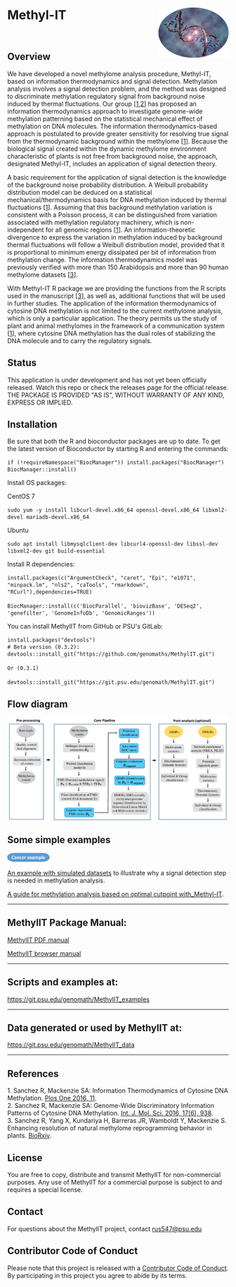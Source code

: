 <!-- README.md is generated from README.Rmd. Please edit that file -->
Methyl-IT <img src="man/figures/logo.png" align="right" />
==========================================================

<br>

Overview
--------

We have developed a novel methylome analysis procedure, Methyl-IT, based on information thermodynamics and signal detection. Methylation analysis involves a signal detection problem, and the method was designed to discriminate methylation regulatory signal from background noise induced by thermal fluctuations. Our group \[[1](#1),[2](#2)\] has proposed an information thermodynamics approach to investigate genome-wide methylation patterning based on the statistical mechanical effect of methylation on DNA molecules. The information thermodynamics-based approach is postulated to provide greater sensitivity for resolving true signal from the thermodynamic background within the methylome \[[1](#1)\]. Because the biological signal created within the dynamic methylome environment characteristic of plants is not free from background noise, the approach, designated Methyl-IT, includes an application of signal detection theory.

A basic requirement for the application of signal detection is the knowledge of the background noise probability distribution. A Weibull probability distribution model can be deduced on a statistical mechanical/thermodynamics basis for DNA methylation induced by thermal fluctuations \[[1](#1)\]. Assuming that this background methylation variation is consistent with a Poisson process, it can be distinguished from variation associated with methylation regulatory machinery, which is non-independent for all genomic regions \[[1](#1)\]. An information-theoretic divergence to express the variation in methylation induced by background thermal fluctuations will follow a Weibull distribution model, provided that it is proportional to minimum energy dissipated per bit of information from methylation change. The information thermodynamics model was previously verified with more than 150 Arabidopsis and more than 90 human methylome datasets \[[3](#3)\].

With Methyl-IT R package we are providing the functions from the R scripts used in the manuscript \[[3](#3)\], as well as, additional functions that will be used in further studies. The application of the information thermodynamics of cytosine DNA methylation is not limited to the current methylome analysis, which is only a particular application. The theory permits us the study of plant and animal methylomes in the framework of a communication system \[[1](#1)\], where cytosine DNA methylation has the dual roles of stabilizing the DNA molecule and to carry the regulatory signals.

Status
------
This application is under development and has not yet been officially released. Watch this repo or check the releases page for the official release. THE PACKAGE IS PROVIDED "AS IS", WITHOUT WARRANTY OF ANY KIND, EXPRESS OR IMPLIED.

Installation
------------

Be sure that both the R and bioconductor packages are up to date. To get the latest version of Bioconductor by starting R and entering the commands:
    
    if (!requireNamespace("BiocManager")) install.packages("BiocManager")
    BiocManager::install()

Install OS packages:

CentOS 7

    sudo yum -y install libcurl-devel.x86_64 openssl-devel.x86_64 libxml2-devel mariadb-devel.x86_64

Ubuntu

    sudo apt install libmysqlclient-dev libcurl4-openssl-dev libssl-dev libxml2-dev git build-essential

Install R dependencies:
    
    install.packages(c("ArgumentCheck", "caret", "Epi", "e1071", "minpack.lm", "nls2", "caTools", "rmarkdown",   "RCurl"),dependencies=TRUE)
    
    BiocManager::install(c('BiocParallel', 'biovizBase', 'DESeq2', 'genefilter', 'GenomeInfoDb', 'GenomicRanges'))


You can install MethylIT from GitHub or PSU's GitLab:

    install.packages("devtools")
    # Beta version (0.3.2):
    devtools::install_git("https://github.com/genomaths/MethylIT.git")
    
    Or (0.3.1)
    
    devtools::install_git("https://git.psu.edu/genomath/MethylIT.git")
    
       

Flow diagram
------------

<img src="man/figures/workflow.png" align="center" />

Some simple examples
--------

[<img src="man/figures/cancer_example.png" />](https://git.psu.edu/genomath/MethylIT_Data/blob/master/cancer_example_04-03-18.pdf)

[An example with simulated datasets](https://genomaths.github.io/Methylation_analysis_with_Methyl-IT.html) to illustrate why a signal detection step is needed in methylation analysis.   

[A guide for methylation analysis based on optimal cutpoint with_Methyl-IT](https://genomaths.github.io/Cutpoint_estimation_with_Methyl-IT.html).

--------

MethylIT Package Manual:
------------

<a href="https://github.com/genomaths/MethylIT/blob/master/MethylIT.pdf" target="_blank">MethylIT PDF manual</a>


<a href="https://genomaths.github.io/MethylIT_HTML_Manual/MethylIT_Manual.html" target="_blank">MethylIT browser manual</a>

--------

Scripts and examples at:
------------

https://git.psu.edu/genomath/MethylIT_examples

------------

Data generated or used by MethylIT at:
------------

https://git.psu.edu/genomath/MethylIT_data

------------


References
----------

<a name="1">1</a>. Sanchez R, Mackenzie SA: Information Thermodynamics of Cytosine DNA Methylation. [Plos One 2016, 11](https://doi.org/10.1371/journal.pone.0150427). <br> <a name="2">2</a>. Sanchez R, Mackenzie SA: Genome-Wide Discriminatory Information Patterns of Cytosine DNA Methylation. [Int. J. Mol. Sci. 2016, 17(6), 938](https://dx.doi.org/10.3390%2Fijms17060938). <br> <a name="3">3</a>. Sanchez R, Yang X, Kundariya H, Barreras JR, Wamboldt Y, Mackenzie S. Enhancing resolution of natural methylome reprogramming behavior in plants. [BioRxiv](https://doi.org/10.1101/252106). <br>

License
-------

You are free to copy, distribute and transmit MethylIT for non-commercial purposes. Any use of MethylIT for a commercial purpose is subject to and requires a special license.

Contact
-------

For questions about the MethylIT project, contact <rus547@psu.edu>

Contributor Code of Conduct
---------------------------

Please note that this project is released with a [Contributor Code of Conduct](CONDUCT.md). By participating in this project you agree to abide by its terms.
